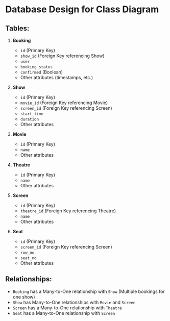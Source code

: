 # Database Design for Class Diagram

## Tables:

1. **Booking**
   - `id` (Primary Key)
   - `show_id` (Foreign Key referencing Show)
   - `user`
   - `booking_status`
   - `confirmed` (Boolean)
   - Other attributes (timestamps, etc.)

2. **Show**
   - `id` (Primary Key)
   - `movie_id` (Foreign Key referencing Movie)
   - `screen_id` (Foreign Key referencing Screen)
   - `start_time`
   - `duration`
   - Other attributes

3. **Movie**
   - `id` (Primary Key)
   - `name`
   - Other attributes

4. **Theatre**
   - `id` (Primary Key)
   - `name`
   - Other attributes

5. **Screen**
   - `id` (Primary Key)
   - `theatre_id` (Foreign Key referencing Theatre)
   - `name`
   - Other attributes

6. **Seat**
   - `id` (Primary Key)
   - `screen_id` (Foreign Key referencing Screen)
   - `row_no`
   - `seat_no`
   - Other attributes

## Relationships:
- `Booking` has a Many-to-One relationship with `Show` (Multiple bookings for one show)
- `Show` has Many-to-One relationships with `Movie` and `Screen`
- `Screen` has a Many-to-One relationship with `Theatre`
- `Seat` has a Many-to-One relationship with `Screen`

